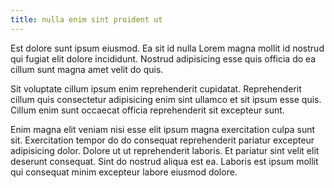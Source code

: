 ```yaml
---
title: nulla enim sint proident ut
---
```


Est dolore sunt ipsum eiusmod. Ea sit id nulla Lorem magna mollit id nostrud qui fugiat elit dolore incididunt. Nostrud adipisicing esse quis officia do ea cillum sunt magna amet velit do quis.

Sit voluptate cillum ipsum enim reprehenderit cupidatat. Reprehenderit cillum quis consectetur adipisicing enim sint ullamco et sit ipsum esse quis. Cillum enim sunt occaecat officia reprehenderit sit excepteur sunt.

Enim magna elit veniam nisi esse elit ipsum magna exercitation culpa sunt sit. Exercitation tempor do do consequat reprehenderit pariatur excepteur adipisicing dolor. Dolore ut ut reprehenderit laboris. Et pariatur sint velit elit deserunt consequat. Sint do nostrud aliqua est ea. Laboris est ipsum mollit qui consequat minim excepteur labore eiusmod dolore.
